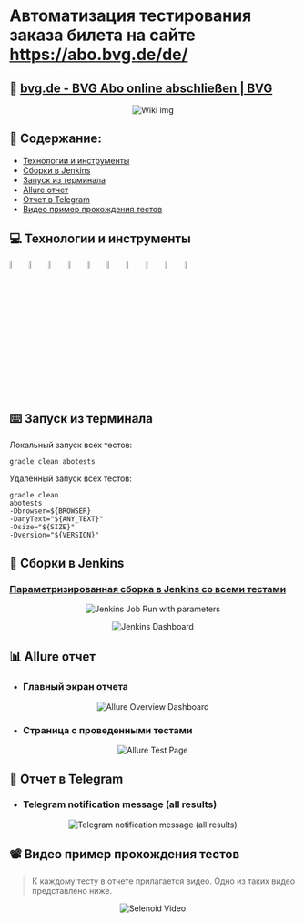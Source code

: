 # Автоматизация тестирования заказа билета на сайте https://abo.bvg.de/de/

## :link: <a target="_blank" href="https://abo.bvg.de/de/">bvg.de - BVG Abo online abschließen | BVG</a>

<p align="center">
<img title="Wiki img" src="images/picture/download.png">
</p>

## :page_with_curl: Содержание:

- <a href="#computer-Технологии-и-инструменты">Технологии и инструменты</a>
- <a href="#robot-сборки-в-Jenkins">Сборки в Jenkins</a>
- <a href="#keyboard-запуск-из-терминала">Запуск из терминала</a>
- <a href="#bar_chart-allure-отчет">Allure отчет</a>
- <a href="#robot-отчет-в-telegram">Отчет в Telegram</a>
- <a href="#film_projector-видео-пример-прохождения-тестов">Видео пример прохождения тестов</a>

## :computer: Технологии и инструменты

<p align="left"> 
<img width="6%" title="Java" src="images/logo/Java.svg">
<img width="6%" title="Selenide" src="images/logo/Selenide.svg">
<img width="6%" title="Allure Report" src="images/logo/Allure_Report.svg">
<img width="6%" title="Gradle" src="images/logo/Gradle.svg">
<img width="6%" title="JUnit5" src="images/logo/JUnit5.svg">
<img width="6%" title="IntelliJ IDEA" src="images/logo/Intelij_IDEA.svg">
<img width="6%" title="Selenoid" src="images/logo/Selenoid.svg">
<img width="6%" title="GitHub" src="images/logo/GitHub.svg">
<img width="6%" title="Jenkins" src="images/logo/Jenkins.svg">
<img width="6%" title="Telegram" src="images/logo/Telegram.svg">
</p>

## :keyboard: Запуск из терминала

Локальный запуск всех тестов:

```
gradle clean abotests
```

Удаленный запуск всех тестов:

```
gradle clean
abotests
-Dbrowser=${BROWSER}
-DanyText="${ANY_TEXT}"
-Dsize="${SIZE}"
-Dversion="${VERSION}"
```

## :robot: Сборки в Jenkins

### <a target="_blank" href="https://jenkins.autotests.cloud/job/qa_guru_Jenkinsjob_MyUIDiploma/">Параметризированная сборка в Jenkins со всеми тестами</a>

<p align="center">
<img title="Jenkins Job Run with parameters" src="images/screenshots/Screenshot 2022-05-29 at 23.52.25.png">
</p>


<p align="center">
<img title="Jenkins Dashboard" src="images/screenshots/Screenshot 2022-05-29 at 23.53.10.png">
</p>

## :bar_chart: Allure отчет

- ### Главный экран отчета

<p align="center">
<img title="Allure Overview Dashboard" src="images/screenshots/Screenshot 2022-05-29 at 23.53.37.png">
</p>

- ### Страница с проведенными тестами

<p align="center">
<img title="Allure Test Page" src="images/screenshots/Screenshot 2022-05-29 at 23.54.00.png">
</p>

## :robot: Отчет в Telegram

- ### Telegram notification message (all results)

<p align="center">
<img title="Telegram notification message (all results)" src="images/screenshots/Screenshot 2022-05-29 at 23.54.27.png">
</p>

## :film_projector: Видео пример прохождения тестов

> К каждому тесту в отчете прилагается видео. Одно из таких видео представлено ниже.
<p align="center">
  <img title="Selenoid Video" src="images/gif/ezgif.com-gif-maker.gif">
</p>
